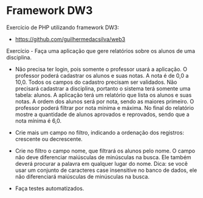 # Framework DW3

Exercício de PHP utilizando framework DW3:

- https://github.com/guilhermedacsilva/web3

Exercício - Faça uma aplicação que gere relatórios sobre os alunos de uma disciplina.

- Não precisa ter login, pois somente o professor usará a aplicação. O professor poderá cadastrar os alunos e suas notas. A nota é de 0,0 a 10,0. Todos os campos do cadastro precisam ser validados. Não precisará cadastrar a disciplina, portanto o sistema terá somente uma tabela: alunos. A aplicação terá um relatório que lista os alunos e suas notas. A ordem dos alunos será por nota,
sendo as maiores primeiro. O professor poderá filtrar por nota mínima e máxima. No final do relatório mostre a quantidade de alunos aprovados e reprovados, sendo que a nota mínima é 6,0.

- Crie mais um campo no filtro, indicando a ordenação dos registros: crescente ou decrescente.

- Crie no filtro o campo nome, que filtrará os alunos pelo nome. O campo não deve diferenciar maiúsculas de minúsculas na busca. Ele também deverá procurar a palavra em qualquer lugar do nome. Dica: se você usar um conjunto de caracteres case insensitive no banco de dados, ele não diferenciará maiúsculas de minúsculas na busca.

- Faça testes automatizados.
